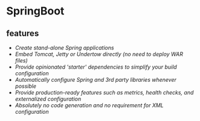 # SpringBoot

## features

- *Create stand-alone Spring applications*
- *Embed Tomcat, Jetty or Undertow directly (no need to deploy WAR files)*
- *Provide opinionated 'starter' dependencies to simplify your build configuration*
- *Automatically configure Spring and 3rd party libraries whenever possible*
- *Provide production-ready features such as metrics, health checks, and externalized configuration*
- *Absolutely no code generation and no requirement for XML configuration*







